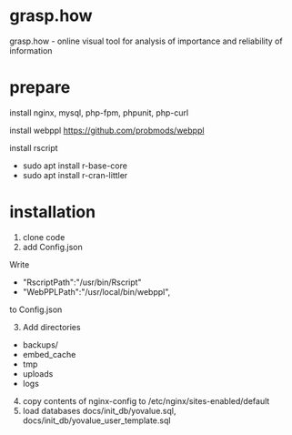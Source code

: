 # grasp.how
grasp.how - online visual tool for analysis of importance and reliability of information

# prepare
install nginx, mysql, php-fpm, phpunit, php-curl

install webppl https://github.com/probmods/webppl

install rscript
- sudo apt install r-base-core
- sudo apt install r-cran-littler

# installation
1. clone code
2. add Config.json

Write   

- "RscriptPath":"/usr/bin/Rscript"
- "WebPPLPath":"/usr/local/bin/webppl",

to Config.json

3. Add directories 
- backups/
- embed_cache
- tmp
- uploads
- logs

4. copy contents of nginx-config to /etc/nginx/sites-enabled/default
5. load databases docs/init_db/yovalue.sql, docs/init_db/yovalue_user_template.sql
